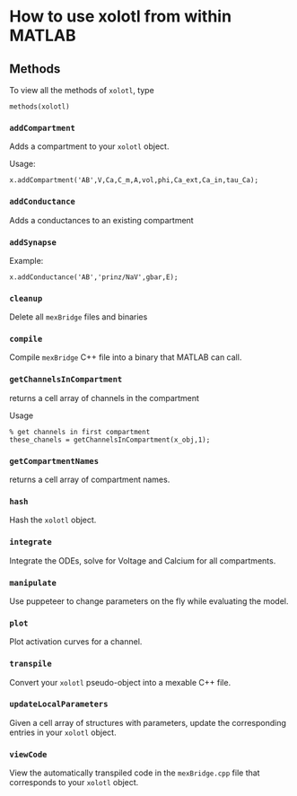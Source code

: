 # How to use xolotl from within MATLAB

## Methods

To view all the methods of 	`xolotl`, type

```
methods(xolotl)
```

### `addCompartment`

Adds a compartment to your `xolotl` object. 

Usage: 

```
x.addCompartment('AB',V,Ca,C_m,A,vol,phi,Ca_ext,Ca_in,tau_Ca);
```

### `addConductance`   

Adds a conductances to an existing compartment 

### `addSynapse`           

Example:

```
x.addConductance('AB','prinz/NaV',gbar,E);
```
                
### `cleanup`     

Delete all `mexBridge` files and binaries 

### `compile`     

Compile `mexBridge` C++ file into a binary that MATLAB can call.

                                   
### `getChannelsInCompartment`

returns a cell array of channels in the compartment 

Usage

```
% get channels in first compartment 
these_chanels = getChannelsInCompartment(x_obj,1); 
```

### `getCompartmentNames`   

returns a cell array of compartment names.   
                      
### `hash`     

Hash the `xolotl` object. 

### `integrate`      

Integrate the ODEs, solve for Voltage and Calcium for all compartments. 

### `manipulate`      

Use puppeteer to change parameters on the fly while evaluating the model. 
    
                 
### `plot`       

Plot activation curves for a channel. 

### `transpile`     

Convert your `xolotl` pseudo-object into a mexable C++ file. 

### `updateLocalParameters`   

Given a cell array of structures with parameters, update the corresponding entries in your `xolotl` object.

### `viewCode`

View the automatically transpiled code in the `mexBridge.cpp` file that corresponds to your `xolotl` object.
              



